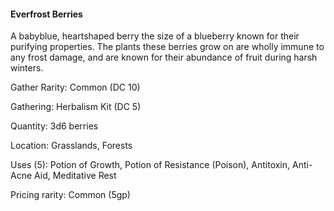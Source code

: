 #### Everfrost Berries
A babyblue, heartshaped berry the size of a blueberry known for their purifying properties. The plants these berries grow on are wholly immune to any frost damage, and are known for their abundance of fruit during harsh winters. 

Gather Rarity: Common (DC 10)

Gathering: Herbalism Kit (DC 5)

Quantity: 3d6 berries

Location: Grasslands, Forests

Uses (5): Potion of Growth, Potion of Resistance (Poison), Antitoxin, Anti-Acne Aid, Meditative Rest

Pricing rarity: Common (5gp)